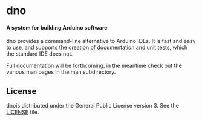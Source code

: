 # dno
#### A system for building Arduino software

dno provides a command-line alternative to Arduino IDEs.  It is fast
and easy to use, and supports the creation of documentation and unit
tests, which the standard IDE does not.

Full documentation will be forthcoming, in the meantime check out the
various man pages in the man subdirectory.

## License

dnois distributed under the General Public License version 3.  See
the [LICENSE](./LICENSE) file.
